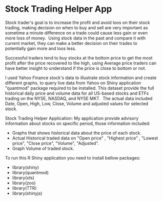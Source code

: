 # Stock Trading Helper App

Stock trader's goal is to increase the profit and avoid loos on their stock trading, making decision on when to buy and sell are very important as sometime a minute difference on a trade could cause less gain or even more loss of money. 
Using stock data in the past and compare it with current market, they can make a better decision on their trades to potentially gain more and loos less. 

Successful traders tend to buy stocks at the bottom price to get the most profit after the price recovered to the high, using Average price traders can have better insight to understand if the price is close to bottom or not.

I used Yahoo Finance stock's data to illustrate stock information and create different graphs, to query live data from Yahoo on Shiny application "quantmod" package required to be installed. 
This dataset provide the full historical daily price and volume data for all US-based stocks and ETFs trading on the NYSE, NASDAQ, and NYSE MKT. 
The actual data included Date, Open, High, Low, Close, Volume and adjusted values for selected stock. 

Stock Trading Helper Application:
My application provide advisory information about stocks on specific period, those information included:
- Graphs that shows historical data about the price of each stock.
- Actual Historical traded data on "Open price" , "Highest price" , "Lowest price", "Close price", "Volume", "Adjusted".
- Graph Volume of traded stock.
 
 To run this R Shiny application you need to install bellow packages:
- library(shiny)
- library(quantmod)
- library(xts)
- library(zoo)
- library(TTR)
- library(shinyjs)


